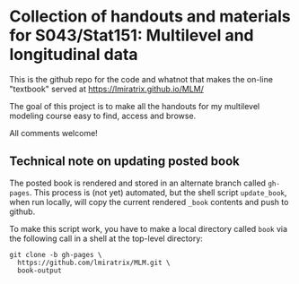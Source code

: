 # Collection of handouts and materials for S043/Stat151: Multilevel and longitudinal data

This is the github repo for the code and whatnot that makes the on-line "textbook" served at https://lmiratrix.github.io/MLM/

The goal of this project is to make all the handouts for my multilevel modeling course easy to find, access and browse.

All comments welcome!

## Technical note on updating posted book

The posted book is rendered and stored in an alternate branch called `gh-pages`. This process is (not yet) automated, but the shell script `update_book`, when run locally, will copy the current rendered `_book` contents and push to github.

To make this script work, you have to make a local directory called `book` via the following call in a shell at the top-level directory:

```         
git clone -b gh-pages \
  https://github.com/lmiratrix/MLM.git \
  book-output
```
